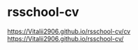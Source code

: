 # rsschool-cv
https://Vitalii2906.github.io/rsschool-cv/cv
https://Vitalii2906.github.io/rsschool-cv/
